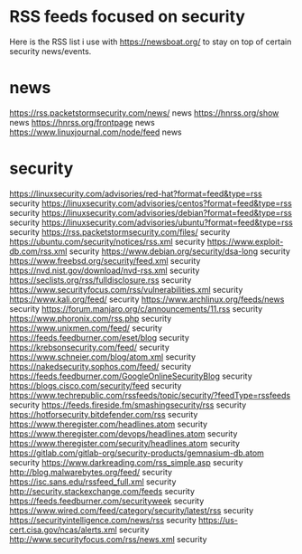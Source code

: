 # RSS feeds focused on security

Here is the RSS list i use with https://newsboat.org/ to stay on top of certain security news/events.

# news
https://rss.packetstormsecurity.com/news/ news
https://hnrss.org/show news
https://hnrss.org/frontpage news
https://www.linuxjournal.com/node/feed news

# security
https://linuxsecurity.com/advisories/red-hat?format=feed&type=rss security
https://linuxsecurity.com/advisories/centos?format=feed&type=rss security
https://linuxsecurity.com/advisories/debian?format=feed&type=rss security
https://linuxsecurity.com/advisories/ubuntu?format=feed&type=rss security
https://rss.packetstormsecurity.com/files/ security
https://ubuntu.com/security/notices/rss.xml security
https://www.exploit-db.com/rss.xml security
https://www.debian.org/security/dsa-long security
https://www.freebsd.org/security/feed.xml security
https://nvd.nist.gov/download/nvd-rss.xml security
https://seclists.org/rss/fulldisclosure.rss security
https://www.securityfocus.com/rss/vulnerabilities.xml security
https://www.kali.org/feed/ security
https://www.archlinux.org/feeds/news security
https://forum.manjaro.org/c/announcements/11.rss security
https://www.phoronix.com/rss.php security
https://www.unixmen.com/feed/ security
https://feeds.feedburner.com/eset/blog security
https://krebsonsecurity.com/feed/ security
https://www.schneier.com/blog/atom.xml security
https://nakedsecurity.sophos.com/feed/ security
https://feeds.feedburner.com/GoogleOnlineSecurityBlog security
https://blogs.cisco.com/security/feed security
https://www.techrepublic.com/rssfeeds/topic/security/?feedType=rssfeeds security
https://feeds.fireside.fm/smashingsecurity/rss security
https://hotforsecurity.bitdefender.com/rss security
https://www.theregister.com/headlines.atom security
https://www.theregister.com/devops/headlines.atom security
https://www.theregister.com/security/headlines.atom security
https://gitlab.com/gitlab-org/security-products/gemnasium-db.atom security
https://www.darkreading.com/rss_simple.asp security
http://blog.malwarebytes.org/feed/ security
https://isc.sans.edu/rssfeed_full.xml security
http://security.stackexchange.com/feeds security
https://feeds.feedburner.com/securityweek security
https://www.wired.com/feed/category/security/latest/rss security
https://securityintelligence.com/news/rss security
https://us-cert.cisa.gov/ncas/alerts.xml security
http://www.securityfocus.com/rss/news.xml security